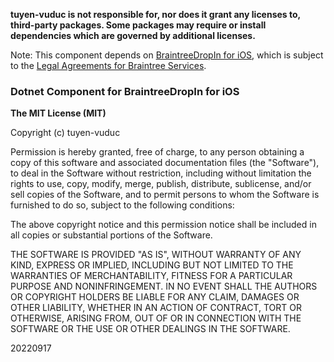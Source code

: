 **tuyen-vuduc is not responsible for, nor does it grant any licenses to, third-party packages. Some packages may require or install dependencies which are governed by additional licenses.**

Note: This component depends on [BraintreeDropIn for iOS](https://developer.paypal.com/braintree/docs/start/hello-client/ios/v5), which is subject to the [Legal Agreements for Braintree Services](https://www.braintreepayments.com/legal).

### Dotnet Component for BraintreeDropIn for iOS

**The MIT License (MIT)**

Copyright (c) tuyen-vuduc

Permission is hereby granted, free of charge, to any person obtaining a copy of this software and associated documentation files (the "Software"), to deal in the Software without restriction, including without limitation the rights to use, copy, modify, merge, publish, distribute, sublicense, and/or sell copies of the Software, and to permit persons to whom the Software is furnished to do so, subject to the following conditions:

The above copyright notice and this permission notice shall be included in all copies or substantial portions of the Software.

THE SOFTWARE IS PROVIDED "AS IS", WITHOUT WARRANTY OF ANY KIND, EXPRESS OR IMPLIED, INCLUDING BUT NOT LIMITED TO THE WARRANTIES OF MERCHANTABILITY, FITNESS FOR A PARTICULAR PURPOSE AND NONINFRINGEMENT. IN NO EVENT SHALL THE AUTHORS OR COPYRIGHT HOLDERS BE LIABLE FOR ANY CLAIM, DAMAGES OR OTHER LIABILITY, WHETHER IN AN ACTION OF CONTRACT, TORT OR OTHERWISE, ARISING FROM, OUT OF OR IN CONNECTION WITH THE SOFTWARE OR THE USE OR OTHER DEALINGS IN THE SOFTWARE.

20220917

